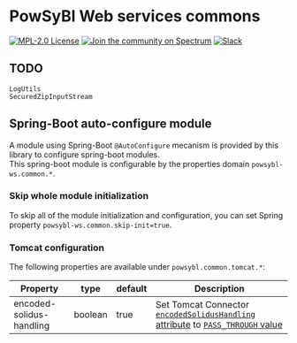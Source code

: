 # PowSyBl Web services commons

[![MPL-2.0 License](https://img.shields.io/badge/license-MPL_2.0-blue.svg)](https://www.mozilla.org/en-US/MPL/2.0/)
[![Join the community on Spectrum](https://withspectrum.github.io/badge/badge.svg)](https://spectrum.chat/powsybl)
[![Slack](https://img.shields.io/badge/slack-powsybl-blueviolet.svg?logo=slack)](https://join.slack.com/t/powsybl/shared_invite/zt-rzvbuzjk-nxi0boim1RKPS5PjieI0rA)


## TODO
```
LogUtils
SecuredZipInputStream
```


## Spring-Boot auto-configure module
A module using Spring-Boot `@AutoConfigure` mecanism is provided
by this library to configure spring-boot modules.  
This spring-boot module is configurable by the properties domain `powsybl-ws.common.*`.

### Skip whole module initialization
To skip all of the module initialization and configuration, you can
set Spring property `powsybl-ws.common.skip-init=true`.

### Tomcat configuration
The following properties are available under `powsybl.common.tomcat.*`:

| Property                 | type    | default | Description                                                                                                                                                                                                                                                                          |
|--------------------------|---------|---------|--------------------------------------------------------------------------------------------------------------------------------------------------------------------------------------------------------------------------------------------------------------------------------------|
| encoded-solidus-handling | boolean | true    | Set Tomcat Connector [`encodedSolidusHandling` attribute](https://tomcat.apache.org/tomcat-10.1-doc/config/http.html#Common_Attributes) to [`PASS_THROUGH` value](https://tomcat.apache.org/tomcat-10.1-doc/api/org/apache/tomcat/util/buf/EncodedSolidusHandling.html#PASS_THROUGH) |
